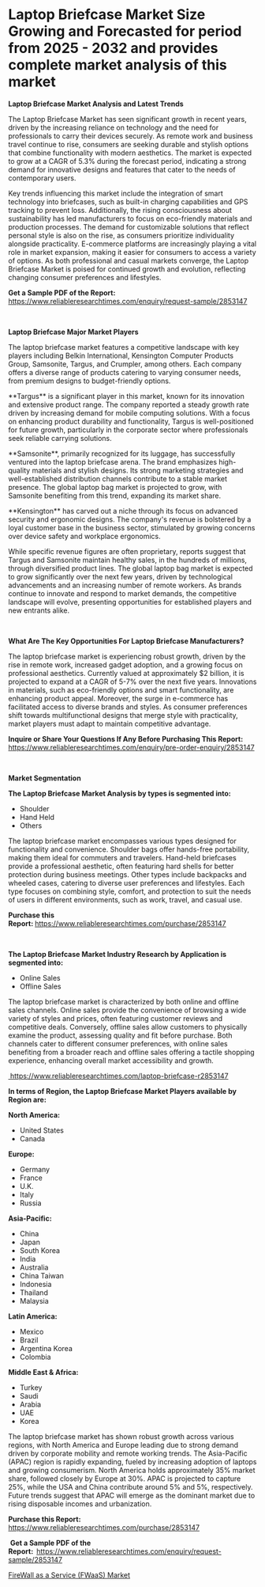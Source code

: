 <p><h1>Laptop Briefcase Market Size Growing and Forecasted for period from 2025 - 2032 and provides complete market analysis of this market</h1></p><p><strong>Laptop Briefcase Market Analysis and Latest Trends</strong></p>
<p><p>The Laptop Briefcase Market has seen significant growth in recent years, driven by the increasing reliance on technology and the need for professionals to carry their devices securely. As remote work and business travel continue to rise, consumers are seeking durable and stylish options that combine functionality with modern aesthetics. The market is expected to grow at a CAGR of 5.3% during the forecast period, indicating a strong demand for innovative designs and features that cater to the needs of contemporary users.</p><p>Key trends influencing this market include the integration of smart technology into briefcases, such as built-in charging capabilities and GPS tracking to prevent loss. Additionally, the rising consciousness about sustainability has led manufacturers to focus on eco-friendly materials and production processes. The demand for customizable solutions that reflect personal style is also on the rise, as consumers prioritize individuality alongside practicality. E-commerce platforms are increasingly playing a vital role in market expansion, making it easier for consumers to access a variety of options. As both professional and casual markets converge, the Laptop Briefcase Market is poised for continued growth and evolution, reflecting changing consumer preferences and lifestyles.</p></p>
<p><strong>Get a Sample PDF of the Report:&nbsp;</strong> <a href="https://www.reliableresearchtimes.com/enquiry/request-sample/2853147?utm_campaign=2733&utm_medium=2&utm_source=Github&utm_content=ia&utm_term=11032025&utm_id=laptop-briefcase">https://www.reliableresearchtimes.com/enquiry/request-sample/2853147</a></p>
<p>&nbsp;</p>
<p><strong>Laptop Briefcase Major Market Players</strong></p>
<p><p>The laptop briefcase market features a competitive landscape with key players including Belkin International, Kensington Computer Products Group, Samsonite, Targus, and Crumpler, among others. Each company offers a diverse range of products catering to varying consumer needs, from premium designs to budget-friendly options.</p><p>**Targus** is a significant player in this market, known for its innovation and extensive product range. The company reported a steady growth rate driven by increasing demand for mobile computing solutions. With a focus on enhancing product durability and functionality, Targus is well-positioned for future growth, particularly in the corporate sector where professionals seek reliable carrying solutions.</p><p>**Samsonite**, primarily recognized for its luggage, has successfully ventured into the laptop briefcase arena. The brand emphasizes high-quality materials and stylish designs. Its strong marketing strategies and well-established distribution channels contribute to a stable market presence. The global laptop bag market is projected to grow, with Samsonite benefiting from this trend, expanding its market share.</p><p>**Kensington** has carved out a niche through its focus on advanced security and ergonomic designs. The company's revenue is bolstered by a loyal customer base in the business sector, stimulated by growing concerns over device safety and workplace ergonomics.</p><p>While specific revenue figures are often proprietary, reports suggest that Targus and Samsonite maintain healthy sales, in the hundreds of millions, through diversified product lines. The global laptop bag market is expected to grow significantly over the next few years, driven by technological advancements and an increasing number of remote workers. As brands continue to innovate and respond to market demands, the competitive landscape will evolve, presenting opportunities for established players and new entrants alike.</p></p>
<p>&nbsp;</p>
<p><strong>What Are The Key Opportunities For Laptop Briefcase Manufacturers?</strong></p>
<p><p>The laptop briefcase market is experiencing robust growth, driven by the rise in remote work, increased gadget adoption, and a growing focus on professional aesthetics. Currently valued at approximately $2 billion, it is projected to expand at a CAGR of 5-7% over the next five years. Innovations in materials, such as eco-friendly options and smart functionality, are enhancing product appeal. Moreover, the surge in e-commerce has facilitated access to diverse brands and styles. As consumer preferences shift towards multifunctional designs that merge style with practicality, market players must adapt to maintain competitive advantage.</p></p>
<p><strong>Inquire or Share Your Questions If Any Before Purchasing This Report:</strong> <a href="https://www.reliableresearchtimes.com/enquiry/pre-order-enquiry/2853147?utm_campaign=2733&utm_medium=2&utm_source=Github&utm_content=ia&utm_term=11032025&utm_id=laptop-briefcase">https://www.reliableresearchtimes.com/enquiry/pre-order-enquiry/2853147</a></p>
<p>&nbsp;</p>
<p><strong>Market Segmentation</strong></p>
<p><strong>The Laptop Briefcase Market Analysis by types is segmented into:</strong></p>
<p><ul><li>Shoulder</li><li>Hand Held</li><li>Others</li></ul></p>
<p><p>The laptop briefcase market encompasses various types designed for functionality and convenience. Shoulder bags offer hands-free portability, making them ideal for commuters and travelers. Hand-held briefcases provide a professional aesthetic, often featuring hard shells for better protection during business meetings. Other types include backpacks and wheeled cases, catering to diverse user preferences and lifestyles. Each type focuses on combining style, comfort, and protection to suit the needs of users in different environments, such as work, travel, and casual use.</p></p>
<p><strong>Purchase this Report:&nbsp;</strong><a href="https://www.reliableresearchtimes.com/purchase/2853147?utm_campaign=2733&utm_medium=2&utm_source=Github&utm_content=ia&utm_term=11032025&utm_id=laptop-briefcase">https://www.reliableresearchtimes.com/purchase/2853147</a></p>
<p>&nbsp;</p>
<p><strong>The Laptop Briefcase Market Industry Research by Application is segmented into:</strong></p>
<p><ul><li>Online Sales</li><li>Offline Sales</li></ul></p>
<p><p>The laptop briefcase market is characterized by both online and offline sales channels. Online sales provide the convenience of browsing a wide variety of styles and prices, often featuring customer reviews and competitive deals. Conversely, offline sales allow customers to physically examine the product, assessing quality and fit before purchase. Both channels cater to different consumer preferences, with online sales benefiting from a broader reach and offline sales offering a tactile shopping experience, enhancing overall market accessibility and growth.</p></p>
<p><a href="https://www.reliableresearchtimes.com/laptop-briefcase-r2853147?utm_campaign=2733&utm_medium=2&utm_source=Github&utm_content=ia&utm_term=11032025&utm_id=laptop-briefcase">&nbsp;https://www.reliableresearchtimes.com/laptop-briefcase-r2853147</a></p>
<p><strong>In terms of Region, the Laptop Briefcase Market Players available by Region are:</strong></p>
<p>
    <p> <strong> North America: </strong>
        <ul>
            <li>United States</li>
            <li>Canada</li>
        </ul>
        </p> 
    <p> <strong> Europe: </strong>
        <ul>
            <li>Germany</li>
            <li>France</li>
            <li>U.K.</li>
            <li>Italy</li>
            <li>Russia</li>
        </ul>
        </p> 
    <p> <strong> Asia-Pacific: </strong>
        <ul>
            <li>China</li>
            <li>Japan</li>
            <li>South Korea</li>
            <li>India</li>
            <li>Australia</li>
            <li>China Taiwan</li>
            <li>Indonesia</li>
            <li>Thailand</li>
            <li>Malaysia</li>
        </ul>
        </p> 
    <p> <strong> Latin America: </strong>
        <ul>
            <li>Mexico</li>
            <li>Brazil</li>
            <li>Argentina Korea</li>
            <li>Colombia</li>
        </ul>
        </p> 
    <p> <strong> Middle East & Africa: </strong>
        <ul>
            <li>Turkey</li>
            <li>Saudi</li>
            <li>Arabia</li>
            <li>UAE</li>
            <li>Korea</li>
        </ul>
    </p>
    </p>
<p><p>The laptop briefcase market has shown robust growth across various regions, with North America and Europe leading due to strong demand driven by corporate mobility and remote working trends. The Asia-Pacific (APAC) region is rapidly expanding, fueled by increasing adoption of laptops and growing consumerism. North America holds approximately 35% market share, followed closely by Europe at 30%. APAC is projected to capture 25%, while the USA and China contribute around 5% and 5%, respectively. Future trends suggest that APAC will emerge as the dominant market due to rising disposable incomes and urbanization.</p></p>
<p><strong>Purchase this Report: </strong><a href="https://www.reliableresearchtimes.com/purchase/2853147?utm_campaign=2733&utm_medium=2&utm_source=Github&utm_content=ia&utm_term=11032025&utm_id=laptop-briefcase">https://www.reliableresearchtimes.com/purchase/2853147</a></p>
<p>&nbsp;<strong>Get a Sample PDF of the Report:&nbsp;&nbsp;</strong><a href="https://www.reliableresearchtimes.com/enquiry/request-sample/2853147?utm_campaign=2733&utm_medium=2&utm_source=Github&utm_content=ia&utm_term=11032025&utm_id=laptop-briefcase">https://www.reliableresearchtimes.com/enquiry/request-sample/2853147</a></p>
<p><strong></strong></p>
<p><p><a href="https://github.com/marcayaminig/Market-Research-Report-List-1/blob/main/firewall-as-a-service-fwaas-market.md?utm_campaign=2733&utm_medium=2&utm_source=Github&utm_content=ia&utm_term=11032025&utm_id=laptop-briefcase">FireWall as a Service (FWaaS) Market</a></p></p>
